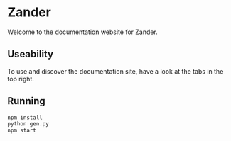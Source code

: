 # Zander

Welcome to the documentation website for Zander.

## Useability

To use and discover the documentation site, have a look at the tabs in the top right.

## Running

```bash
npm install
python gen.py
npm start
```
